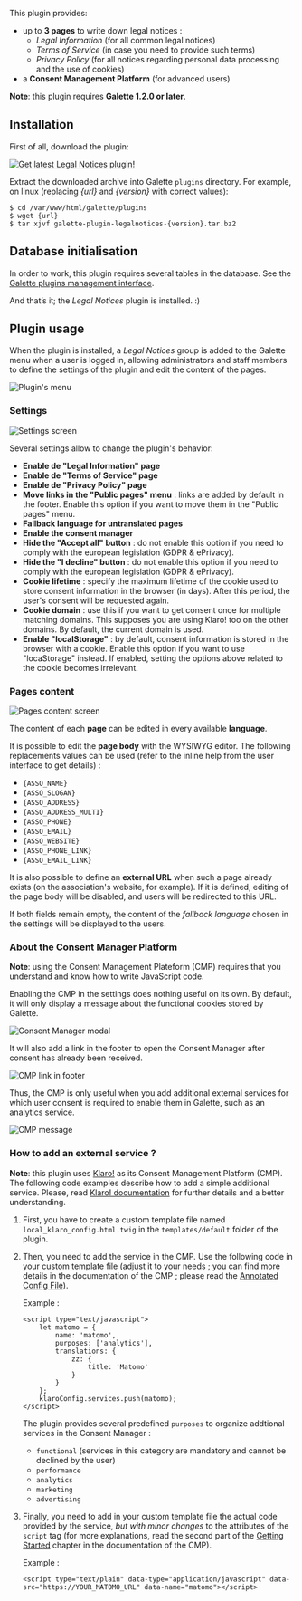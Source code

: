 This plugin provides:

* up to **3 pages** to write down legal notices :
  - *Legal Information* (for all common legal notices)
  - *Terms of Service* (in case you need to provide such terms)
  - *Privacy Policy* (for all notices regarding personal data processing and the use of cookies)
* a **Consent Management Platform** (for advanced users)

**Note**: this plugin requires **Galette 1.2.0 or later**.

## Installation

First of all, download the plugin:

[![Get latest Legal Notices plugin!](https://img.shields.io/badge/1.0.0-LegalNotices-ffb619?style=for-the-badge&logo=php&logoColor=white&label=1.0.0&color=ffb619
)](https://github.com/galette-community/plugin-legalnotices/releases/tag/1.0.0)

Extract the downloaded archive into Galette `plugins` directory. For example, on linux (replacing *{url}* and *{version}* with correct values):

```
$ cd /var/www/html/galette/plugins
$ wget {url}
$ tar xjvf galette-plugin-legalnotices-{version}.tar.bz2
```

## Database initialisation

In order to work, this plugin requires several tables in the database. See the [Galette plugins management interface](https://doc.galette.eu/en/master/plugins/index.html#plugins-managment).

And that’s it; the *Legal Notices* plugin is installed. :)

## Plugin usage

When the plugin is installed, a *Legal Notices* group is added to the Galette menu when a user is logged in, allowing administrators and staff members to define the settings of the plugin and edit the content of the pages.

![Plugin's menu](images/menu.jpg)

### Settings

![Settings screen](images/settings.jpg)

Several settings allow to change the plugin's behavior:

* **Enable de "Legal Information" page**
* **Enable de "Terms of Service" page**
* **Enable de "Privacy Policy" page**
* **Move links in the "Public pages" menu** : links are added by default in the footer. Enable this option if you want to move them in the "Public pages" menu.
* **Fallback language for untranslated pages**
* **Enable the consent manager**
* **Hide the "Accept all" button** : do not enable this option if you need to comply with the european legislation (GDPR & ePrivacy).
* **Hide the "I decline" button** : do not enable this option if you need to comply with the european legislation (GDPR & ePrivacy).
* **Cookie lifetime** : specify the maximum lifetime of the cookie used to store consent information in the browser (in days). After this period, the user's consent will be requested again.
* **Cookie domain** : use this if you want to get consent once for multiple matching domains. This supposes you are using Klaro! too on the other domains. By default, the current domain is used.
* **Enable "localStorage"** : by default, consent information is stored in the browser with a cookie. Enable this option if you want to use "locaStorage" instead. If enabled, setting the options above related to the cookie becomes irrelevant.

### Pages content

![Pages content screen](images/content.jpg)

The content of each **page** can be edited in every available **language**.

It is possible to edit the **page body** with the WYSIWYG editor. The following replacements values can be used (refer to the inline help from the user interface to get details) :

* `{ASSO_NAME}`
* `{ASSO_SLOGAN}`
* `{ASSO_ADDRESS}`
* `{ASSO_ADDRESS_MULTI}`
* `{ASSO_PHONE}`
* `{ASSO_EMAIL}`
* `{ASSO_WEBSITE}`
* `{ASSO_PHONE_LINK}`
* `{ASSO_EMAIL_LINK}`

It is also possible to define an **external URL** when such a page already exists (on the association's website, for example). If it is defined, editing of the page body will be disabled, and users will be redirected to this URL.

If both fields remain empty, the content of the *fallback language* chosen in the settings will be displayed to the users.

### About the Consent Manager Platform

**Note**: using the Consent Management Plateform (CMP) requires that you understand and know how to write JavaScript code.

Enabling the CMP in the settings does nothing useful on its own. By default, it will only display a message about the functional cookies stored by Galette.

![Consent Manager modal](images/cmp-modal.jpg)

It will also add a link in the footer to open the Consent Manager after consent has already been received.

![CMP link in footer](images/cmp-footer.jpg)

Thus, the CMP is only useful when you add additional external services for which user consent is required to enable them in Galette, such as an analytics service.

![CMP message](images/cmp-message.jpg)

### How to add an external service ?

**Note**: this plugin uses [Klaro!](https://github.com/klaro-org/klaro-js) as its Consent Management Platform (CMP). The following code examples describe how to add a simple additional service. Please, read [Klaro! documentation](https://klaro.org/docs/) for further details and a better understanding.

1. First, you have to create a custom template file named `local_klaro_config.html.twig` in the `templates/default` folder of the plugin.

2. Then, you need to add the service in the CMP. Use the following code in your custom template file (adjust it to your needs ; you can find more details in the documentation of the CMP ; please read the [Annotated Config File](https://klaro.org/docs/integration/annotated-configuration)).

   Example :

   ```
   <script type="text/javascript">
       let matomo = {
           name: 'matomo',
           purposes: ['analytics'],
           translations: {
               zz: {
                   title: 'Matomo'
               }
           }
       };
       klaroConfig.services.push(matomo);
   </script>
   ```

   The plugin provides several predefined `purposes` to organize addtional services in the Consent Manager :

   * `functional` (services in this category are mandatory and cannot be declined by the user)
   * `performance`
   * `analytics`
   * `marketing`
   * `advertising`

3. Finally, you need to add in your custom template file the actual code provided by the service, *but with minor changes* to the attributes of the `script` tag (for more explanations, read the second part of the [Getting Started](https://klaro.org/docs/getting-started) chapter in the documentation of the CMP).

   Example :

   ```
   <script type="text/plain" data-type="application/javascript" data-src="https://YOUR_MATOMO_URL" data-name="matomo"></script>
   ```

